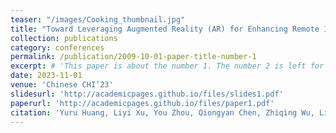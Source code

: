 ```yaml
---
teaser: "/images/Cooking_thumbnail.jpg"
title: "Toward Leveraging Augmented Reality (AR) for Enhancing Remote Intergenerational Communication in Cooking Scenarios"
collection: publications
category: conferences
permalink: /publication/2009-10-01-paper-title-number-1
excerpt: # 'This paper is about the number 1. The number 2 is left for future work.'
date: 2023-11-01
venue: 'Chinese CHI’23'
slidesurl: 'http://academicpages.github.io/files/slides1.pdf'
paperurl: 'http://academicpages.github.io/files/paper1.pdf'
citation: 'Yuru Huang, Liyi Xu, You Zhou, Qiongyan Chen, Zhiqing Wu, Li Feng, and Mingming Fan. 2024. Toward Leveraging Augmented Reality (AR) for Enhancing Remote Intergenerational Communication in Cooking Scenarios. In Proceedings of the Eleventh International Symposium of Chinese CHI (CHCHI '23). Association for Computing Machinery, New York, NY, USA, 491–496. https://doi.org/10.1145/3629606.3629658.'
---
```


